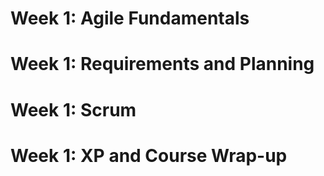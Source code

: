 <h1>Week 1: Agile Fundamentals</h1>




<h1>Week 1: Requirements and Planning</h1>




<h1>Week 1: Scrum</h1>





<h1>Week 1: XP and Course Wrap-up</h1>
